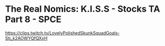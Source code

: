 # The Real Nomics: K.I.S.S - Stocks TA Part 8 - SPCE
https://clips.twitch.tv/LovelyPolishedSkunkSquadGoals-Stj_k2AOWYQfQXxH
